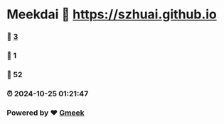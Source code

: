 # Meekdai :link: https://szhuai.github.io 
### :page_facing_up: [3](https://szhuai.github.io/tag.html) 
### :speech_balloon: 1 
### :hibiscus: 52 
### :alarm_clock: 2024-10-25 01:21:47 
### Powered by :heart: [Gmeek](https://github.com/Meekdai/Gmeek)
